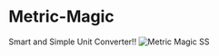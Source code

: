 # Metric-Magic
 Smart and Simple Unit Converter!!
![Metric Magic SS](https://github.com/CaptainYogs/Metric-Magic/assets/68982253/b4bd2d32-73ac-4565-bf43-3399eaa45042)

